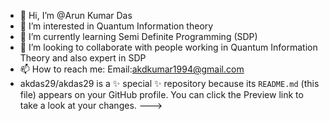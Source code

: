 - 👋 Hi, I’m @Arun Kumar Das
- 👀 I’m interested in Quantum Information theory
- 🌱 I’m currently learning Semi Definite Programming (SDP)
- 💞️ I’m looking to collaborate with people working in Quantum Information Theory and also expert in SDP
- 📫 How to reach me: Email:akdkumar1994@gmail.com 
- akdas29/akdas29 is a ✨ special ✨ repository because its `README.md` (this file) appears on your GitHub profile.
You can click the Preview link to take a look at your changes.
--->
